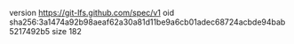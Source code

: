 version https://git-lfs.github.com/spec/v1
oid sha256:3a1474a92b98aeaf62a30a81d11be9a6cb01adec68724acbde94bab5217492b5
size 182

